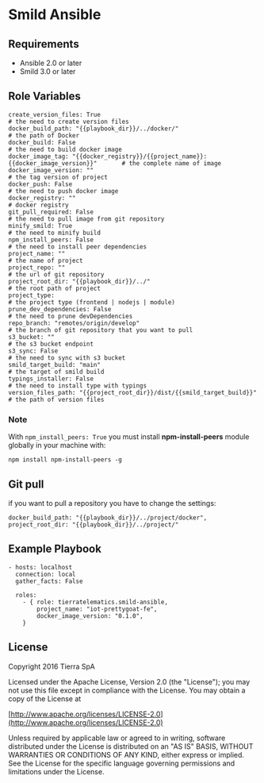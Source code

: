 # Smild Ansible

## Requirements

* Ansible 2.0 or later
* Smild 3.0 or later

## Role Variables

    create_version_files: True                                                              # the need to create version files
    docker_build_path: "{{playbook_dir}}/../docker/"                                        # the path of Docker
    docker_build: False                                                                     # the need to build docker image
    docker_image_tag: "{{docker_registry}}/{{project_name}}:{{docker_image_version}}"       # the complete name of image
    docker_image_version: ""                                                                # the tag version of project
    docker_push: False                                                                      # the need to push docker image
    docker_registry: ""                                                                     # docker registry
    git_pull_required: False                                                                # the need to pull image from git repository
    minify_smild: True                                                                      # the need to minify build
    npm_install_peers: False                                                                # the need to install peer dependencies
    project_name: ""                                                                        # the name of project
    project_repo: ""                                                                        # the url of git repository
    project_root_dir: "{{playbook_dir}}/../"                                                # the root path of project
    project_type:                                                                           # the project type (frontend | nodejs | module)
    prune_dev_dependencies: False                                                           # the need to prune devDependencies
    repo_branch: "remotes/origin/develop"                                                   # the branch of git repository that you want to pull
    s3_bucket: ""                                                                           # the s3 bucket endpoint
    s3_sync: False                                                                          # the need to sync with s3 bucket
    smild_target_build: "main"                                                              # the target of smild build
    typings_installer: False                                                                # the need to install type with typings
    version_files_path: "{{project_root_dir}}/dist/{{smild_target_build}}"                  # the path of version files

### Note
With ``npm_install_peers: True`` you must install **npm-install-peers** module globally in your machine with:

    npm install npm-install-peers -g


## Git pull
if you want to pull a repository you have to change the settings:
``` 
docker_build_path: "{{playbook_dir}}/../project/docker",
project_root_dir: "{{playbook_dir}}/../project/" 
```

## Example Playbook

    - hosts: localhost
      connection: local
      gather_facts: False

      roles:
        - { role: tierratelematics.smild-ansible,
            project_name: "iot-prettygoat-fe",
            docker_image_version: "0.1.0",
        }

## License

Copyright 2016 Tierra SpA

Licensed under the Apache License, Version 2.0 (the "License");
you may not use this file except in compliance with the License.
You may obtain a copy of the License at

[http://www.apache.org/licenses/LICENSE-2.0](http://www.apache.org/licenses/LICENSE-2.0)

Unless required by applicable law or agreed to in writing, software
distributed under the License is distributed on an "AS IS" BASIS,
WITHOUT WARRANTIES OR CONDITIONS OF ANY KIND, either express or implied.
See the License for the specific language governing permissions and
limitations under the License.